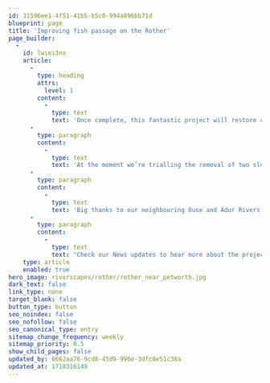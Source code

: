 ```yaml
---
id: 31596ee1-4f51-41b5-b5c0-994a896bb71d
blueprint: page
title: 'Improving fish passage on the Rother'
page_builder:
  -
    id: lwiei3no
    article:
      -
        type: heading
        attrs:
          level: 1
        content:
          -
            type: text
            text: 'Once complete, this fantastic project will restore a loop of the Rother, opening up 14km of the river for fish to move up and downstream.   '
      -
        type: paragraph
        content:
          -
            type: text
            text: 'At the moment we’re trialling the removal of two sluice gates in South Ambersham. The site is currently under monitoring to further understand river flows. This is the first step to restore fish passage. '
      -
        type: paragraph
        content:
          -
            type: text
            text: 'Big thanks to our neighbouring Ouse and Adur Rivers Trust who helped to instigate action, and to Cowdray Estate for supporting this project and being as enthusiastic about it as we are! '
      -
        type: paragraph
        content:
          -
            type: text
            text: "Check our News updates to hear more about the project as it progresses.\L\L"
    type: article
    enabled: true
hero_image: riverscapes/rother/rother_near_petworth.jpg
dark_text: false
link_type: none
target_blank: false
button_type: button
seo_noindex: false
seo_nofollow: false
seo_canonical_type: entry
sitemap_change_frequency: weekly
sitemap_priority: 0.5
show_child_pages: false
updated_by: 6662aa76-9cd8-45d9-990e-3dfc8e51c38a
updated_at: 1718316149
---
```

